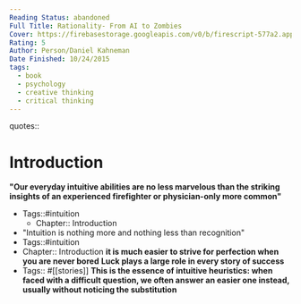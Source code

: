 ```yaml
---
Reading Status: abandoned
Full Title: Rationality- From AI to Zombies
Cover: https://firebasestorage.googleapis.com/v0/b/firescript-577a2.appspot.com/o/imgs%2Fapp%2FMattVogel%2FbDT6S6nvM2.png?alt=media&token=274bb41f-6a8f-468a-bbdf-54d121e68613
Rating: 5
Author: Person/Daniel Kahneman
Date Finished: 10/24/2015
tags:
  - book
  - psychology
  - creative thinking
  - critical thinking
---
```

quotes::
# Introduction
__"Our everyday intuitive abilities are no less marvelous than the striking insights of an experienced firefighter or physician-only more common"__
- Tags::#intuition
    - Chapter:: Introduction
- "Intuition is nothing more and nothing less than recognition"
- Tags::#intuition
- Chapter:: Introduction
__it is much easier to strive for perfection when you are never bored__
__Luck plays a large role in every story of success__
- Tags:: #[[stories]]
__This is the essence of intuitive heuristics: when faced with a difficult question, we often answer an easier one instead, usually without noticing the substitution__
